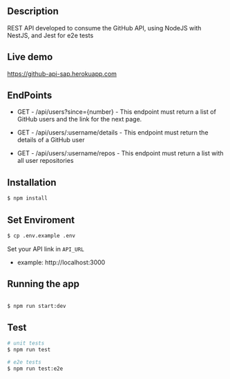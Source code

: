 ## Description

REST API developed to consume the GitHub API, using NodeJS with NestJS, and Jest for e2e tests

## Live demo

https://github-api-sap.herokuapp.com

## EndPoints

- GET - /api/users?since={number} - This endpoint must return a list of GitHub users and the link for the next page.

- GET - /api/users/:username/details - This endpoint must return the details of a GitHub user

- GET - /api/users/:username/repos - This endpoint must return a list with all user repositories

## Installation

```bash
$ npm install
```
## Set Enviroment

```bash
$ cp .env.example .env
```

Set your API link in `API_URL`
- example: http://localhost:3000

## Running the app

```bash

$ npm run start:dev

```

## Test

```bash
# unit tests
$ npm run test

# e2e tests
$ npm run test:e2e
```
